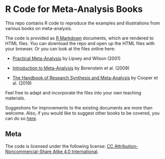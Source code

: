 # R Code for Meta-Analysis Books

This repo contains R code to reproduce the examples and illustrations from various books on meta-analysis.

The code is provided as [R Markdown](https://rmarkdown.rstudio.com/) documents, which are rendered to HTML files. You can download the repo and open up the HTML files with your browser. Or you can look at the files online here:

* [Practical Meta-Analysis](https://wviechtb.github.io/meta_analysis_books/lipsey2001.html) by Lipsey and Wilson (2001)

* [Introduction to Meta-Analysis](https://wviechtb.github.io/meta_analysis_books/borenstein2009.html) by Borenstein et al. (2009)

* [The Handbook of Research Synthesis and Meta-Analysis](https://wviechtb.github.io/meta_analysis_books/cooper2019.html) by Cooper et al. (2019)

Feel free to adapt and incorporate the files into your own teaching materials.

Suggestions for improvements to the existing documents are more than welcome. Also, if you would like to suggest other books to be covered, you can do so [here](https://github.com/wviechtb/meta_analysis_books/issues).

## Meta

The code is licensed under the following license: [CC Attribution-Noncommercial-Share Alike 4.0 International](http://creativecommons.org/licenses/by-nc-sa/4.0/).
